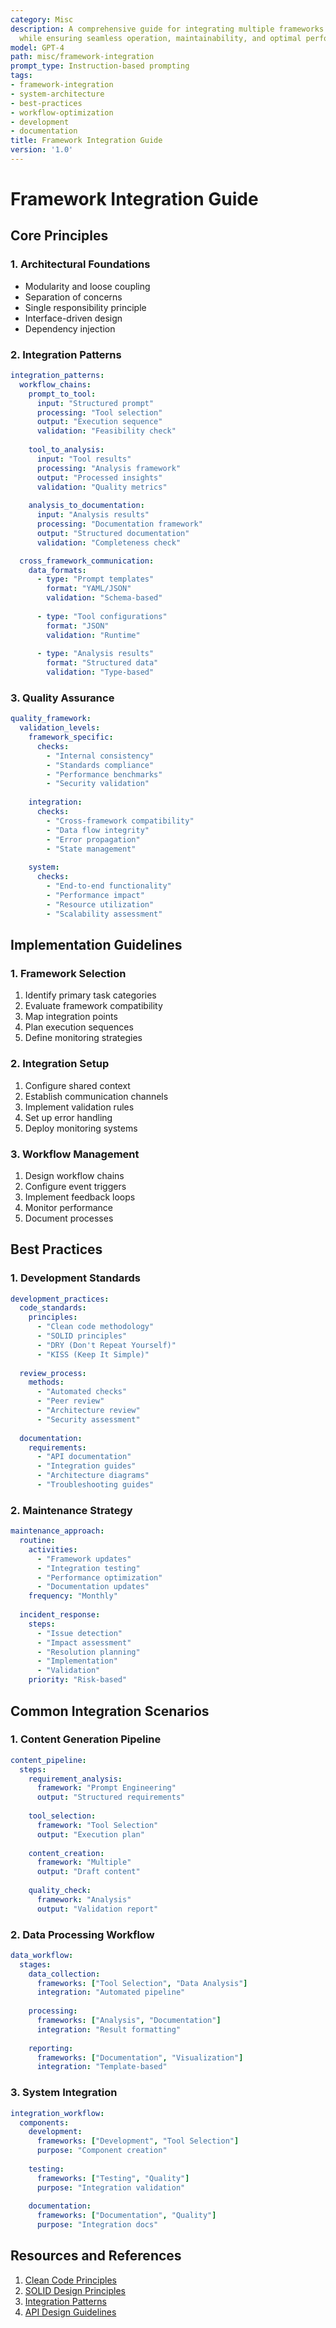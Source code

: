 ```yaml
---
category: Misc
description: A comprehensive guide for integrating multiple frameworks and systems
  while ensuring seamless operation, maintainability, and optimal performance.
model: GPT-4
path: misc/framework-integration
prompt_type: Instruction-based prompting
tags:
- framework-integration
- system-architecture
- best-practices
- workflow-optimization
- development
- documentation
title: Framework Integration Guide
version: '1.0'
---
```


# Framework Integration Guide

## Core Principles

### 1. Architectural Foundations
- Modularity and loose coupling
- Separation of concerns
- Single responsibility principle
- Interface-driven design
- Dependency injection

### 2. Integration Patterns
```yaml
integration_patterns:
  workflow_chains:
    prompt_to_tool:
      input: "Structured prompt"
      processing: "Tool selection"
      output: "Execution sequence"
      validation: "Feasibility check"
    
    tool_to_analysis:
      input: "Tool results"
      processing: "Analysis framework"
      output: "Processed insights"
      validation: "Quality metrics"
    
    analysis_to_documentation:
      input: "Analysis results"
      processing: "Documentation framework"
      output: "Structured documentation"
      validation: "Completeness check"

  cross_framework_communication:
    data_formats:
      - type: "Prompt templates"
        format: "YAML/JSON"
        validation: "Schema-based"
      
      - type: "Tool configurations"
        format: "JSON"
        validation: "Runtime"
      
      - type: "Analysis results"
        format: "Structured data"
        validation: "Type-based"
```

### 3. Quality Assurance
```yaml
quality_framework:
  validation_levels:
    framework_specific:
      checks:
        - "Internal consistency"
        - "Standards compliance"
        - "Performance benchmarks"
        - "Security validation"
    
    integration:
      checks:
        - "Cross-framework compatibility"
        - "Data flow integrity"
        - "Error propagation"
        - "State management"
    
    system:
      checks:
        - "End-to-end functionality"
        - "Performance impact"
        - "Resource utilization"
        - "Scalability assessment"
```

## Implementation Guidelines

### 1. Framework Selection
1. Identify primary task categories
2. Evaluate framework compatibility
3. Map integration points
4. Plan execution sequences
5. Define monitoring strategies

### 2. Integration Setup
1. Configure shared context
2. Establish communication channels
3. Implement validation rules
4. Set up error handling
5. Deploy monitoring systems

### 3. Workflow Management
1. Design workflow chains
2. Configure event triggers
3. Implement feedback loops
4. Monitor performance
5. Document processes

## Best Practices

### 1. Development Standards
```yaml
development_practices:
  code_standards:
    principles:
      - "Clean code methodology"
      - "SOLID principles"
      - "DRY (Don't Repeat Yourself)"
      - "KISS (Keep It Simple)"
    
  review_process:
    methods:
      - "Automated checks"
      - "Peer review"
      - "Architecture review"
      - "Security assessment"
    
  documentation:
    requirements:
      - "API documentation"
      - "Integration guides"
      - "Architecture diagrams"
      - "Troubleshooting guides"
```

### 2. Maintenance Strategy
```yaml
maintenance_approach:
  routine:
    activities:
      - "Framework updates"
      - "Integration testing"
      - "Performance optimization"
      - "Documentation updates"
    frequency: "Monthly"
    
  incident_response:
    steps:
      - "Issue detection"
      - "Impact assessment"
      - "Resolution planning"
      - "Implementation"
      - "Validation"
    priority: "Risk-based"
```

## Common Integration Scenarios

### 1. Content Generation Pipeline
```yaml
content_pipeline:
  steps:
    requirement_analysis:
      framework: "Prompt Engineering"
      output: "Structured requirements"
    
    tool_selection:
      framework: "Tool Selection"
      output: "Execution plan"
    
    content_creation:
      framework: "Multiple"
      output: "Draft content"
    
    quality_check:
      framework: "Analysis"
      output: "Validation report"
```

### 2. Data Processing Workflow
```yaml
data_workflow:
  stages:
    data_collection:
      frameworks: ["Tool Selection", "Data Analysis"]
      integration: "Automated pipeline"
    
    processing:
      frameworks: ["Analysis", "Documentation"]
      integration: "Result formatting"
    
    reporting:
      frameworks: ["Documentation", "Visualization"]
      integration: "Template-based"
```

### 3. System Integration
```yaml
integration_workflow:
  components:
    development:
      frameworks: ["Development", "Tool Selection"]
      purpose: "Component creation"
    
    testing:
      frameworks: ["Testing", "Quality"]
      purpose: "Integration validation"
    
    documentation:
      frameworks: ["Documentation", "Quality"]
      purpose: "Integration docs"
```

## Resources and References
1. [Clean Code Principles](https://www.cleancodeconcepts.com)
2. [SOLID Design Principles](https://www.solidprinciples.com)
3. [Integration Patterns](https://www.enterpriseintegrationpatterns.com)
4. [API Design Guidelines](https://apiguide.readthedocs.io)